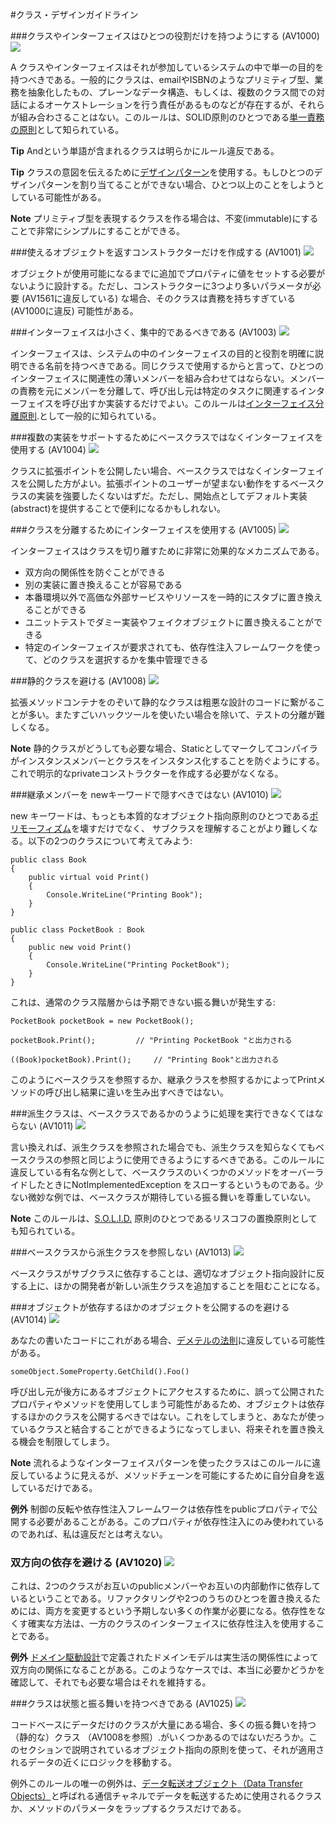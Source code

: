 <!--
NOTE: Requires Markdown Extra. See http://michelf.ca/projects/php-markdown/extra/
 --> 

#クラス・デザインガイドライン

###クラスやインターフェイスはひとつの役割だけを持つようにする (AV1000) ![](images/1.png)

A クラスやインターフェイスはそれが参加しているシステムの中で単一の目的を持つべきである。一般的にクラスは、emailやISBNのようなプリミティブ型、業務を抽象化したもの、プレーンなデータ構造、もしくは、複数のクラス間での対話によるオーケストレーションを行う責任があるものなどが存在するが、それらが組み合わさることはない。このルールは、SOLID原則のひとつである[単一責務の原則](http://www.objectmentor.com/resources/articles/srp.pdf)として知られている。

**Tip** Andという単語が含まれるクラスは明らかにルール違反である。

**Tip** クラスの意図を伝えるために[デザインパターン](http://en.wikipedia.org/wiki/Design_pattern_(computer_science))を使用する。もしひとつのデザインパターンを割り当てることができない場合、ひとつ以上のことをしようとしている可能性がある。

**Note** プリミティブ型を表現するクラスを作る場合は、不変(immutable)にすることで非常にシンプルにすることができる。

###使えるオブジェクトを返すコンストラクターだけを作成する (AV1001) ![](images/3.png)

オブジェクトが使用可能になるまでに追加でプロパティに値をセットする必要がないように設計する。ただし、コンストラクターに3つより多いパラメータが必要 (AV1561に違反している) な場合、そのクラスは責務を持ちすぎている (AV1000に違反) 可能性がある。

###インターフェイスは小さく、集中的であるべきである (AV1003) ![](images/2.png)

インターフェイスは、システムの中のインターフェイスの目的と役割を明確に説明できる名前を持つべきである。同じクラスで使用するからと言って、ひとつのインターフェイスに関連性の薄いメンバーを組み合わせてはならない。メンバーの責務を元にメンバーを分離して、呼び出し元は特定のタスクに関連するインターフェイスを呼び出すか実装するだけでよい。このルールは[インターフェイス分離原則](http://www.objectmentor.com/resources/articles/isp.pdf).として一般的に知られている。

###複数の実装をサポートするためにベースクラスではなくインターフェイスを使用する (AV1004) ![](images/3.png)

クラスに拡張ポイントを公開したい場合、ベースクラスではなくインターフェイスを公開した方がよい。拡張ポイントのユーザーが望まない動作をするベースクラスの実装を強要したくないはずだ。ただし、開始点としてデフォルト実装(abstract)を提供することで便利になるかもしれない。

###クラスを分離するためにインターフェイスを使用する (AV1005) ![](images/2.png)

インターフェイスはクラスを切り離すために非常に効果的なメカニズムである。

- 双方向の関係性を防ぐことができる 
- 別の実装に置き換えることが容易である
- 本番環境以外で高価な外部サービスやリソースを一時的にスタブに置き換えることができる
- ユニットテストでダミー実装やフェイクオブジェクトに置き換えることができる
- 特定のインターフェイスが要求されても、依存性注入フレームワークを使って、どのクラスを選択するかを集中管理できる 

###静的クラスを避ける (AV1008) ![](images/3.png)

拡張メソッドコンテナをのぞいて静的なクラスは粗悪な設計のコードに繋がることが多い。またすごいハックツールを使いたい場合を除いて、テストの分離が難しくなる。

**Note** 静的クラスがどうしても必要な場合、Staticとしてマークしてコンパイラがインスタンスメンバーとクラスをインスタンス化することを防ぐようにする。これで明示的なprivateコンストラクターを作成する必要がなくなる。

###継承メンバーを newキーワードで隠すべきではない (AV1010) ![](images/1.png)

new キーワードは、もっとも本質的なオブジェクト指向原則のひとつである[ポリモーフィズム](http://en.wikipedia.org/wiki/Polymorphism_in_object-oriented_programming)を壊すだけでなく、 サブクラスを理解することがより難しくなる。以下の2つのクラスについて考えてみよう:

	public class Book
	{
		public virtual void Print()
	 	{
			Console.WriteLine("Printing Book");
		}
	}

	public class PocketBook : Book
	{
		public new void Print()
		{
			Console.WriteLine("Printing PocketBook");
		}
	}

これは、通常のクラス階層からは予期できない振る舞いが発生する:

	PocketBook pocketBook = new PocketBook();  
	
	pocketBook.Print(); 		// "Printing PocketBook "と出力される

	((Book)pocketBook).Print(); 	// "Printing Book"と出力される

このようにベースクラスを参照するか、継承クラスを参照するかによってPrintメソッドの呼び出し結果に違いを生み出すべきではない。

###派生クラスは、ベースクラスであるかのうように処理を実行できなくてはならない (AV1011) ![](images/2.png)

言い換えれば、派生クラスを参照された場合でも、派生クラスを知らなくてもベースクラスの参照と同じように使用できるようにするべきである。このルールに違反している有名な例として、ベースクラスのいくつかのメソッドをオーバーライドしたときにNotImplementedException をスローするというものである。少ない微妙な例では、ベースクラスが期待している振る舞いを尊重していない。

**Note** このルールは、[S.O.L.I.D.](http://www.lostechies.com/blogs/chad_myers/archive/2008/03/07/pablo-s-topic-of-the-month-march-solid-principles.aspx) 原則のひとつであるリスコフの置換原則としても知られている。

###ベースクラスから派生クラスを参照しない (AV1013) ![](images/1.png)

ベースクラスがサブクラスに依存することは、適切なオブジェクト指向設計に反する上に、ほかの開発者が新しい派生クラスを追加することを阻むことになる。

###オブジェクトが依存するほかのオブジェクトを公開するのを避ける (AV1014) ![](images/2.png)

あなたの書いたコードにこれがある場合、[デメテルの法則](http://en.wikipedia.org/wiki/Law_of_Demeter)に違反している可能性がある。

	someObject.SomeProperty.GetChild().Foo()

呼び出し元が後方にあるオブジェクトにアクセスするために、誤って公開されたプロパティやメソッドを使用してしまう可能性があるため、オブジェクトは依存するほかのクラスを公開するべきではない。これをしてしまうと、あなたが使っているクラスと結合することができるようになってしまい、将来それを置き換える機会を制限してしまう。

**Note** 流れるようなインターフェイスパターンを使ったクラスはこのルールに違反しているように見えるが、メソッドチェーンを可能にするために自分自身を返しているだけである。

**例外** 制御の反転や依存性注入フレームワークは依存性をpublicプロパティで公開する必要があることがある。このプロパティが依存性注入にのみ使われているのであれば、私は違反だとは考えない。

### 双方向の依存を避ける (AV1020) ![](images/1.png)

これは、2つのクラスがお互いのpublicメンバーやお互いの内部動作に依存しているということである。リファクタリングや2つのうちのひとつを置き換えるためには、両方を変更するという予期しない多くの作業が必要になる。依存性をなくす確実な方法は、一方のクラスのインターフェイスに依存性注入を使用することである。

**例外** [ドメイン駆動設計](http://domaindrivendesign.org/)で定義されたドメインモデルは実生活の関係性によって双方向の関係になることがある。このようなケースでは、本当に必要かどうかを確認して、それでも必要な場合はそれを維持する。

###クラスは状態と振る舞いを持つべきである (AV1025) ![](images/1.png)

コードベースにデータだけのクラスが大量にある場合、多くの振る舞いを持つ（静的な）クラス （AV1008を参照）.がいくつかあるのではないだろうか。このセクションで説明されているオブジェクト指向の原則を使って、それが適用されるデータの近くにロジックを移動する。

例外このルールの唯一の例外は、[データ転送オブジェクト（Data Transfer Objects）](http://martinfowler.com/eaaCatalog/dataTransferObject.html)と呼ばれる通信チャネルでデータを転送するために使用されるクラスか、メソッドのパラメータをラップするクラスだけである。
